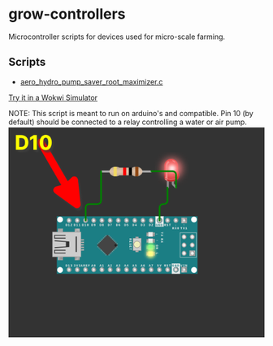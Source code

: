 # grow-controllers
Microcontroller scripts for devices used for micro-scale farming.

## Scripts
- [aero_hydro_pump_saver_root_maximizer.c](aero_hydro_pump_saver_root_maximizer.c)

[Try it in a Wokwi Simulator](https://wokwi.com/projects/403891674345275393)

NOTE: This script is meant to run on arduino's and compatible. Pin 10 (by default) should be connected to a relay controlling a water or air pump. ![Pin 10 on arduino nano](aero_hydro_pumo_saver_root_maximizer_arduino_nano_pin.png "Pin 10 on arduino nano")
